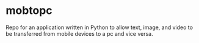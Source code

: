 # mobtopc
Repo for an application written in Python to allow text, image, and video to be transferred from mobile devices to a pc and vice versa.
